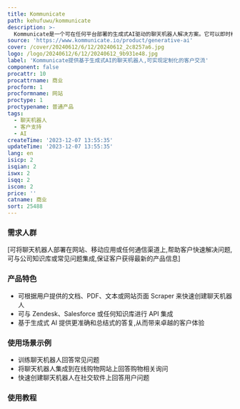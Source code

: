 ```yaml
---
title: Kommunicate
path: kehufuwu/kommunicate
description: >-
  Kommunicate是一个可在任何平台部署的生成式AI驱动的聊天机器人解决方案。它可以即时根据用户的内容训练聊天机器人,while提供准确和情景化的响应。无缝集成各种常用的部署平台。
source: 'https://www.kommunicate.io/product/generative-ai'
cover: /cover/20240612/6/12/20240612_2c8257a6.jpg
logo: /logo/20240612/6/12/20240612_9b931e48.jpg
label: 'Kommunicate提供基于生成式AI的聊天机器人,可实现定制化的客户交流'
component: false
procattr: 10
procattrname: 商业
procform: 1
procformname: 网站
proctype: 1
proctypename: 普通产品
tags:
  - 聊天机器人
  - 客户支持
  - AI
createTime: '2023-12-07 13:55:35'
updateTime: '2023-12-07 13:55:35'
lang: en
isicp: 2
isqian: 2
iswx: 2
isqq: 2
iscom: 2
price: ''
catname: 商业
sort: 25488
---
```




### 需求人群
[可将聊天机器人部署在网站、移动应用或任何通信渠道上,帮助客户快速解决问题,可与公司知识库或常见问题集成,保证客户获得最新的产品信息]

### 产品特色
- 可根据用户提供的文档、PDF、文本或网站页面 Scraper 来快速创建聊天机器人
- 可与 Zendesk、Salesforce 或任何知识库进行 API 集成
- 基于生成式 AI 提供更准确和总结式的答复,从而带来卓越的客户体验

### 使用场景示例
- 训练聊天机器人回答常见问题
- 将聊天机器人集成到在线购物网站上回答购物相关询问
- 快速创建聊天机器人在社交软件上回答用户问题

### 使用教程


  
